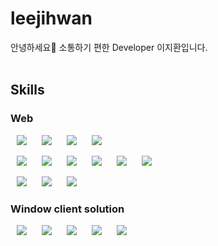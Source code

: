 # leejihwan

안녕하세요👋 소통하기 편한 Developer 이지환입니다.
<br><br>

## Skills

### Web
        
<img src="http://img.shields.io/badge/-HTML5-E34F26?style=for-the-badge&logo=HTML5&logoColor=white"
style="height : auto; margin-left : 10px; margin-right : 10px;"/>
<img src="http://img.shields.io/badge/-CSS3-1572B6?style=for-the-badge&logo=CSS3&logoColor=white"
style="height : auto; margin-left : 10px; margin-right : 10px;"/>
<img src="http://img.shields.io/badge/-JAVASCRIPT-F7DF1E?style=for-the-badge&logo=JAVASCRIPT&logoColor=white"
style="height : auto; margin-left : 10px; margin-right : 10px; color : white"/>
<img src="http://img.shields.io/badge/-Vuejs-4FC08D?style=for-the-badge&logo=appveyor&logo=VUEJS&logoColor=white"
style="height : auto; margin-left : 10px; margin-right : 10px;"/>

<img src="http://img.shields.io/badge/-Java-007396?style=for-the-badge&logo=JAVA&logoColor=white"
style="height : auto; margin-left : 10px; margin-right : 10px;"/>
<img src="http://img.shields.io/badge/-SpringBoot-6DB33F?style=for-the-badge&logo=SPRINGBOOT&logoColor=white"
style="height : auto; margin-left : 10px; margin-right : 10px;"/>
<img src="http://img.shields.io/badge/-Gradle-02303A?style=for-the-badge&logo=Gradle&logoColor=white"
style="height : auto; margin-left : 10px; margin-right : 10px;"/>
<img src="http://img.shields.io/badge/-MySQL-4479A1?style=for-the-badge&logo=MySQL&logoColor=white"
style="height : auto; margin-left : 10px; margin-right : 10px;"/>
<img src="http://img.shields.io/badge/-AWS-232F3E?style=for-the-badge&logo=Amazon AWS&logoColor=white"
style="height : auto; margin-left : 10px; margin-right : 10px;"/>
<img src="http://img.shields.io/badge/-DOCKER-2496ED?style=for-the-badge&logo=Docker&logoColor=white"
style="height : auto; margin-left : 10px; margin-right : 10px;"/>

<img src="http://img.shields.io/badge/-ECLIPSE-2C2255?style=for-the-badge&logo=Eclipse IDE&logoColor=white"
style="height : auto; margin-left : 10px; margin-right : 10px;"/>
<img src="http://img.shields.io/badge/-VSCODE-007ACC?style=for-the-badge&logo=Visual Studio Code&logoColor=white"
style="height : auto; margin-left : 10px; margin-right : 10px;"/>
<img src="http://img.shields.io/badge/-GITLAB-FCA121?style=for-the-badge&logo=GitLab&logoColor=white"
style="height : auto; margin-left : 10px; margin-right : 10px;"/>

### Window client solution
<img src="http://img.shields.io/badge/-MFC-4479A1?style=for-the-badge&"
style="height : auto; margin-left : 10px; margin-right : 10px;"/>
<img src="http://img.shields.io/badge/-C-A8B9CC?style=for-the-badge&logo=C&logoColor=white"
style="height : auto; margin-left : 10px; margin-right : 10px;"/>
<img src="http://img.shields.io/badge/-C++-00599C?style=for-the-badge&logo=C++&logoColor=white"
style="height : auto; margin-left : 10px; margin-right : 10px;"/>
<img src="http://img.shields.io/badge/-SEED 128/256-6DB33F?style=for-the-badge"
style="height : auto; margin-left : 10px; margin-right : 10px;"/>
<img src="http://img.shields.io/badge/-Visual Studio-5C2D91?style=for-the-badge&logo=Visual Studio&logoColor=white"
style="height : auto; margin-left : 10px; margin-right : 10px;"/>
